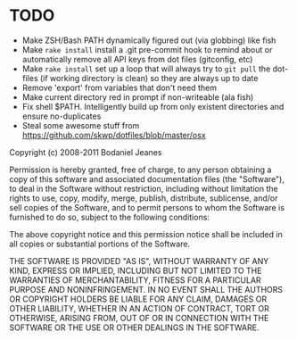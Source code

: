 # TODO

* Make ZSH/Bash PATH dynamically figured out (via globbing) like fish
* Make `rake install` install a .git pre-commit hook to remind about or automatically remove all API keys from dot files (gitconfig, etc)
* Make `rake install` set up a loop that will always try to `git pull` the dot-files (if working directory is clean) so they are always up to date
* Remove 'export' from variables that don't need them
* Make current directory red in prompt if non-writeable (ala fish)
* Fix shell $PATH. Intelligently build up from only existent directories and ensure no-duplicates
* Steal some awesome stuff from https://github.com/skwp/dotfiles/blob/master/osx

Copyright (c) 2008-2011 Bodaniel Jeanes

Permission is hereby granted, free of charge, to any person obtaining
a copy of this software and associated documentation files (the
"Software"), to deal in the Software without restriction, including
without limitation the rights to use, copy, modify, merge, publish,
distribute, sublicense, and/or sell copies of the Software, and to
permit persons to whom the Software is furnished to do so, subject to
the following conditions:

The above copyright notice and this permission notice shall be
included in all copies or substantial portions of the Software.

THE SOFTWARE IS PROVIDED "AS IS", WITHOUT WARRANTY OF ANY KIND,
EXPRESS OR IMPLIED, INCLUDING BUT NOT LIMITED TO THE WARRANTIES OF
MERCHANTABILITY, FITNESS FOR A PARTICULAR PURPOSE AND
NONINFRINGEMENT. IN NO EVENT SHALL THE AUTHORS OR COPYRIGHT HOLDERS BE
LIABLE FOR ANY CLAIM, DAMAGES OR OTHER LIABILITY, WHETHER IN AN ACTION
OF CONTRACT, TORT OR OTHERWISE, ARISING FROM, OUT OF OR IN CONNECTION
WITH THE SOFTWARE OR THE USE OR OTHER DEALINGS IN THE SOFTWARE.
